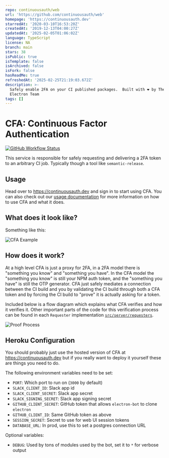 ```yaml
---
repo: continuousauth/web
url: 'https://github.com/continuousauth/web'
homepage: 'https://continuousauth.dev'
starredAt: '2020-03-10T16:53:20Z'
createdAt: '2019-12-13T04:00:27Z'
updatedAt: '2025-02-05T01:06:02Z'
language: TypeScript
license: NA
branch: main
stars: 38
isPublic: true
isTemplate: false
isArchived: false
isFork: false
hasReadMe: true
refreshedAt: '2025-02-25T21:19:03.672Z'
description: >-
  Safely enable 2FA on your CI published packages.  Built with ❤️ by The
  Electron Team
tags: []
---
```


# CFA: Continuous Factor Authentication

[![GitHub Workflow Status](https://img.shields.io/github/actions/workflow/status/continuousauth/web/ci.yaml?branch=main&label=CI&logo=github&style=for-the-badge)](https://github.com/continuousauth/web/actions/workflows/ci.yaml)

This service is responsible for safely requesting and delivering a 2FA token to an arbitrary CI job. Typically though a tool like `semantic-release`.

## Usage

Head over to https://continuousauth.dev and sign in to start using CFA.  You can also check out our [usage documentation](https://docs.continuousauth.dev) for more information on how to use CFA and what it does.

## What does it look like?

Something like this:

![CFA Example](docs/example.png)

## How does it work?

At a high level CFA is just a proxy for 2FA, in a 2FA model there is "something you know" and "something you have".  In the CFA model the "something you know" is still your NPM auth token, and the "something you have" is still the OTP generator.  CFA just safely mediates a connection between the CI build and you by validating the CI build through both a CFA token and by forcing the CI build to "prove" it is actually asking for a token.

Included below is a flow diagram which explains what CFA verifies and how it verifies it.  Other important parts of the code for this verification process can be found in each `Requester` implementation [`src/server/requesters`](src/server/requesters).

![Proof Process](./docs/proof-process.png)

## Heroku Configuration

You should probably just use the hosted version of CFA at https://continuousauth.dev but if you really want to deploy it yourself these are things you need to do.

The following environment variables need to be set:

 * `PORT`: Which port to run on (`3000` by default)
 * `SLACK_CLIENT_ID`: Slack app id
 * `SLACK_CLIENT_SECRET`: Slack app secret
 * `SLACK_SIGNING_SECRET`: Slack app signing secret
 * `GITHUB_CLIENT_SECRET`: GitHub token that allows `electron-bot` to clone `electron`
 * `GITHUB_CLIENT_ID`: Same GitHub token as above
 * `SESSION_SECRET`: Secret to use for web UI session tokens
 * `DATABASE_URL`: In prod, use this to set a postgres connection URL

Optional variables:

 * `DEBUG`: Used by tons of modules used by the bot, set it to `*` for verbose output

